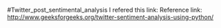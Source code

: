 #Twitter_post_sentimental_analysis
I refered this link: 
Reference link: http://www.geeksforgeeks.org/twitter-sentiment-analysis-using-python/
